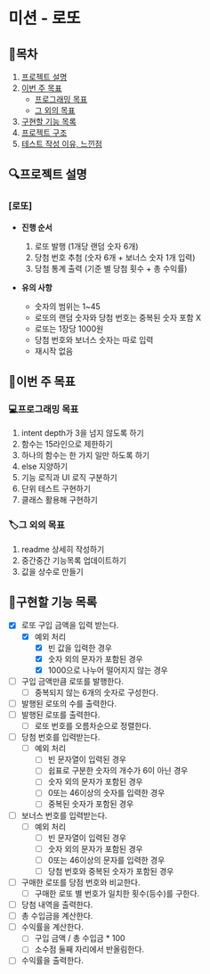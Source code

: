 # 미션 - 로또

## 📝목차

1. [프로젝트 설명](#프로젝트-설명)
2. [이번 주 목표](#이번-주-목표)
   - [프로그래밍 목표](#프로그래밍-목표)
   - [그 외의 목표](#그-외의-목표)
3. [구현할 기능 목록](#구현할-기능-목록)
4. [프로젝트 구조](#)
5. [테스트 작성 이유, 느낀점](#)

## 🔍프로젝트 설명

### [로또]

- **진행 순서**

  1. 로또 발행 (1개당 랜덤 숫자 6개)
  2. 당첨 번호 추첨 (숫자 6개 + 보너스 숫자 1개 입력)
  3. 당첨 통계 출력 (기준 별 당첨 횟수 + 총 수익률)

- **유의 사항**
  - 숫자의 범위는 1~45
  - 로또의 랜덤 숫자와 당첨 번호는 중복된 숫자 포함 X
  - 로또는 1장당 1000원
  - 당첨 번호와 보너스 숫자는 따로 입력
  - 재시작 없음

## 🎯이번 주 목표

### 💻프로그래밍 목표

1. intent depth가 3을 넘지 않도록 하기
2. 함수는 15라인으로 제한하기
3. 하나의 함수는 한 가지 일만 하도록 하기
4. else 지양하기
5. 기능 로직과 UI 로직 구분하기
6. 단위 테스트 구현하기
7. 클래스 활용해 구현하기

### 🏷️그 외의 목표

1. readme 상세히 작성하기
2. 중간중간 기능목록 업데이트하기
3. 값을 상수로 만들기

## 📑구현할 기능 목록

- [x] 로또 구입 금액을 입력 받는다.
  - [x] 예외 처리
    - [x] 빈 값을 입력한 경우
    - [x] 숫자 외의 문자가 포함된 경우
    - [x] 1000으로 나누어 떨어지지 않는 경우
- [ ] 구입 금액만큼 로또를 발행한다.
  - [ ] 중복되지 않는 6개의 숫자로 구성한다.
- [ ] 발행된 로또의 수를 출력한다.
- [ ] 발행된 로또를 출력한다.
  - [ ] 로또 번호를 오름차순으로 정렬한다.
- [ ] 당첨 번호를 입력받는다.
  - [ ] 예외 처리
    - [ ] 빈 문자열이 입력된 경우
    - [ ] 쉽표로 구분한 숫자의 개수가 6이 아닌 경우
    - [ ] 숫자 외의 문자가 포함된 경우
    - [ ] 0또는 46이상의 숫자를 입력한 경우
    - [ ] 중복된 숫자가 포함된 경우
- [ ] 보너스 번호를 입력받는다.
  - [ ] 예외 처리
    - [ ] 빈 문자열이 입력된 경우
    - [ ] 숫자 외의 문자가 포함된 경우
    - [ ] 0또는 46이상의 문자를 입력한 경우
    - [ ] 당첨 번호와 중복된 숫자가 포함된 경우
- [ ] 구매한 로또를 당점 번호와 비교한다.
  - [ ] 구매한 로또 별 번호가 일치한 횟수(등수)를 구한다.
- [ ] 당첨 내역을 출력한다.
- [ ] 총 수입금을 계산한다.
- [ ] 수익률을 계산한다.
  - [ ] 구입 금액 / 총 수입금 \* 100
  - [ ] 소수점 둘째 자리에서 반올림한다.
- [ ] 수익률을 출력한다.
